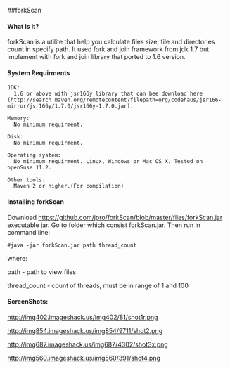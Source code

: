 ##forkScan

#### What is it?
forkScan is a utilite that help you calculate files size, file and directories count in specify path. It used fork and join framework from jdk 1.7 but implement with fork and join library that ported to 1.6 version. 

#### System Requirments
    JDK:
      1.6 or above with jsr166y library that can bee download here (http://search.maven.org/remotecontent?filepath=org/codehaus/jsr166-mirror/jsr166y/1.7.0/jsr166y-1.7.0.jar).
    
    Memory:
      No minimum requirment.

    Disk:
      No minimum requirment.

    Operating system:
      No minimum requirment. Linux, Windows or Mac OS X. Tested on openSuse 11.2.

    Other tools:
      Maven 2 or higher.(For compilation)

#### Installing forkScan
Download https://github.com/jpro/forkScan/blob/master/files/forkScan.jar executable jar.
Go to folder which consist forkScan.jar. Then run in command line:

	#java -jar forkScan.jar path thread_count
where:

path - path to view files

thread_count - count of threads, must be in range of 1 and 100

#### ScreenShots:
http://img402.imageshack.us/img402/81/shot1r.png

http://img854.imageshack.us/img854/9711/shot2.png

http://img687.imageshack.us/img687/4302/shot3x.png

http://img560.imageshack.us/img560/391/shot4.png